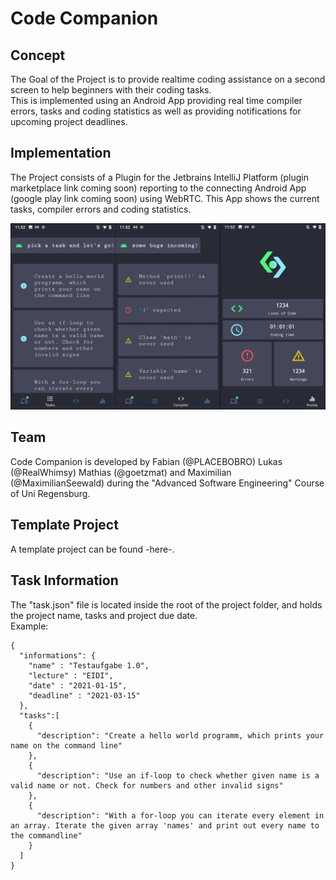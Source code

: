 # Code Companion

## Concept
The Goal of the Project is to provide realtime coding assistance on a second screen to help beginners with their coding tasks.  
This is implemented using an Android App providing real time compiler errors, tasks and coding statistics as well as providing notifications for upcoming project deadlines.

## Implementation

The Project consists of a Plugin for the Jetbrains IntelliJ Platform (plugin marketplace link coming soon) reporting to the connecting Android App (google play link coming soon) using WebRTC.
This App shows the current tasks, compiler errors and coding statistics.  


![](Screenshot.png)  


## Team
Code Companion is developed by Fabian (@PLACEBOBRO) Lukas (@RealWhimsy) Mathias (@goetzmat) and Maximilian (@MaximilianSeewald) during the "Advanced Software Engineering" Course of Uni Regensburg.


## Template Project

A template project can be found -here-.

## Task Information

The "task.json" file is located inside the root of the project folder, and holds the project name, tasks and project due date.  
Example:
 
```
{
  "informations": {
    "name" : "Testaufgabe 1.0",
    "lecture" : "EIDI",
    "date" : "2021-01-15",
    "deadline" : "2021-03-15"
  },
  "tasks":[
    {
      "description": "Create a hello world programm, which prints your name on the command line"
    },
    {
      "description": "Use an if-loop to check whether given name is a valid name or not. Check for numbers and other invalid signs"
    },
    {
      "description": "With a for-loop you can iterate every element in an array. Iterate the given array 'names' and print out every name to the commandline"
    }
  ]
}
```